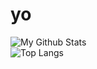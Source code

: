 # yo

![My Github Stats](https://github-readme-stats.vercel.app/api?username=tabthedev&layout=donut&theme=outrun)
<br>
![Top Langs](https://github-readme-stats.vercel.app/api/top-langs/?username=tabthedev&layout=donut&theme=outrun&langs_count=20&size_weight=0.5&count_weight=0.5)

